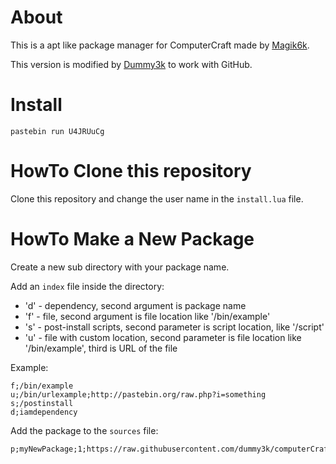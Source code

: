 About
=====

This is a apt like package manager for ComputerCraft made by [Magik6k].

This version is modified by [Dummy3k] to work with GitHub.

[Magik6k]:http://www.computercraft.info/forums2/index.php?/topic/16097-mpt-minecraft-packaging-tool/
[Dummy3k]:https://github.com/dummy3k

Install
=======

`
pastebin run U4JRUuCg
`

HowTo Clone this repository
===========================

Clone this repository and change the user name in
the `install.lua` file. 

HowTo Make a New Package
========================

Create a new sub directory with your package name.

Add an `index` file inside the directory:

  - 'd' - dependency, second argument is package name
  - 'f' - file, second argument is file location like '/bin/example'
  - 's' - post-install scripts, second parameter is script location, like '/script'
  - 'u' - file with custom location, second parameter is file location like '/bin/example', third is URL of the file

Example:
```
f;/bin/example
u;/bin/urlexample;http://pastebin.org/raw.php?i=something
s;/postinstall
d;iamdependency
```

Add the package to the `sources` file:
```
p;myNewPackage;1;https://raw.githubusercontent.com/dummy3k/computerCraft/master/
```


